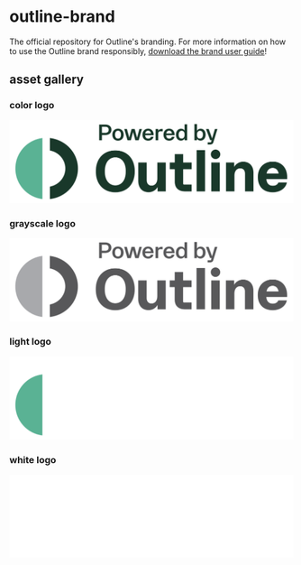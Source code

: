 # outline-brand

The official repository for Outline's branding. For more information on how to use the Outline brand responsibly, [download the brand user guide](./user_guide.pdf)!

## asset gallery

### color logo

![color](./assets/powered_by_outline/color/logo.png)

### grayscale logo

![grayscale](./assets/powered_by_outline/grayscale/logo.png)

### light logo

![light](./assets/powered_by_outline/light/logo.png)

### white logo

![white](./assets/powered_by_outline/white/logo.png)
